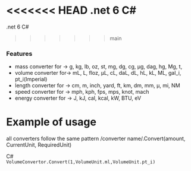 <<<<<<< HEAD
﻿.net 6  C#
=======
.net 6  C#
>>>>>>> main

### Features

- mass converter for -> g, kg, lb, oz, st, mg, dg, cg, μg, dag, hg, Mg, t,
- volume converter  for-> 	mL, L, floz, μL, cL, daL,	dL, hL, kL, ML,	gal_i, pt_i(Imperial)
- length converter for -> 	cm, m, inch, yard, ft, km, dm, mm, μ, mi, NM
- speed converter for -> 	mph, kph, fps, mps, knot, mach
- energy converter for -> J,	kJ, cal, kcal, kW, BTU, eV 


# Example of usage
all converters follow the same pattern
/converter name/.Convert(amount, CurrentUnit, RequiredUnit)

C#	
``
	VolumeConvertor.Convert(1,VolumeUnit.ml,VolumeUnit.pt_i)
``
